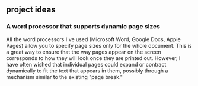 ## project ideas


### A word processor that supports dynamic page sizes
All the word processors I've used (Microsoft Word, Google Docs, Apple Pages) allow you to specify page sizes only for the whole document. This is a great way to ensure that the way pages appear on the screen corresponds to how they will look once they are printed out. However, I have often wished that individual pages could expand or contract dynamically to fit the text that appears in them, possibly through a mechanism similar to the existing "page break." 
